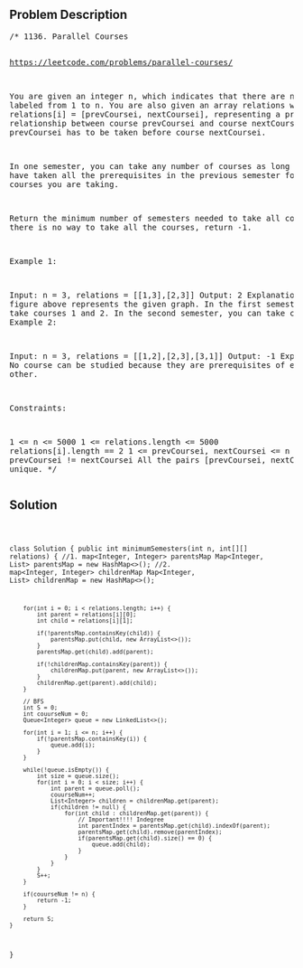 <!--
<style>
  body { font-family: Arial, sans-serif; }
  .container { max-width: 100%; margin: 0 auto; padding: 10px; }
  .comment-block { background-color: #f9f9f9; padding: 10px; border-left: 5px solid #ccc; max-width: 200px; margin: 20px auto; overflow-wrap: break-word; white-space: pre-wrap; }
  .code-block { background-color: #f4f4f4; padding: 10px; border: 1px solid #ddd; max-width: 50%; margin: 20px auto; overflow-wrap: break-word; white-space: pre-wrap; }
</style>
-->

<div class='container'>
<h2>Problem Description</h2>
<div class='comment-block'>
<pre>
/* 1136. Parallel Courses

https://leetcode.com/problems/parallel-courses/

You are given an integer n, which indicates that there are n courses 
labeled from 1 to n. You are also given an array relations where 
relations[i] = [prevCoursei, nextCoursei], representing a prerequisite 
relationship between course prevCoursei and course nextCoursei: course 
prevCoursei has to be taken before course nextCoursei.

In one semester, you can take any number of courses as long as you have 
taken all the prerequisites in the previous semester for the courses you are taking.

Return the minimum number of semesters needed to take all courses. 
If there is no way to take all the courses, return -1.

 

Example 1:


Input: n = 3, relations = [[1,3],[2,3]]
Output: 2
Explanation: The figure above represents the given graph.
In the first semester, you can take courses 1 and 2.
In the second semester, you can take course 3.
Example 2:


Input: n = 3, relations = [[1,2],[2,3],[3,1]]
Output: -1
Explanation: No course can be studied because they are prerequisites of each other.
 

Constraints:

1 <= n <= 5000
1 <= relations.length <= 5000
relations[i].length == 2
1 <= prevCoursei, nextCoursei <= n
prevCoursei != nextCoursei
All the pairs [prevCoursei, nextCoursei] are unique.
*/
</pre>
</div>

<h2>Solution</h2>
<div class='code-block'>
<pre><code class='language-java'>

class Solution {
    public int minimumSemesters(int n, int[][] relations) {
        //1. map<Integer, Integer> parentsMap
        Map<Integer, List<Integer>> parentsMap = new HashMap<>();
        //2. map<Integer, Integer> childrenMap
        Map<Integer, List<Integer>> childrenMap = new HashMap<>();

        for(int i = 0; i < relations.length; i++) {
            int parent = relations[i][0];
            int child = relations[i][1];

            if(!parentsMap.containsKey(child)) {
                parentsMap.put(child, new ArrayList<>());
            }
            parentsMap.get(child).add(parent);

            if(!childrenMap.containsKey(parent)) {
                childrenMap.put(parent, new ArrayList<>());
            }
            childrenMap.get(parent).add(child);
        }

        // BFS
        int S = 0;
        int couurseNum = 0;
        Queue<Integer> queue = new LinkedList<>();
        
        for(int i = 1; i <= n; i++) {
            if(!parentsMap.containsKey(i)) {
                queue.add(i);
            }
        }

        while(!queue.isEmpty()) {
            int size = queue.size();
            for(int i = 0; i < size; i++) {
                int parent = queue.poll();
                couurseNum++;
                List<Integer> children = childrenMap.get(parent);
                if(children != null) {
                    for(int child : childrenMap.get(parent)) {
                    	// Important!!!! Indegree
                        int parentIndex = parentsMap.get(child).indexOf(parent);
                        parentsMap.get(child).remove(parentIndex);
                        if(parentsMap.get(child).size() == 0) {
                            queue.add(child);
                        }
                    }
                }
            }
            S++;
        }

        if(couurseNum != n) {
            return -1;
        }

        return S;
    }
}</code></pre>
</div>
</div>
